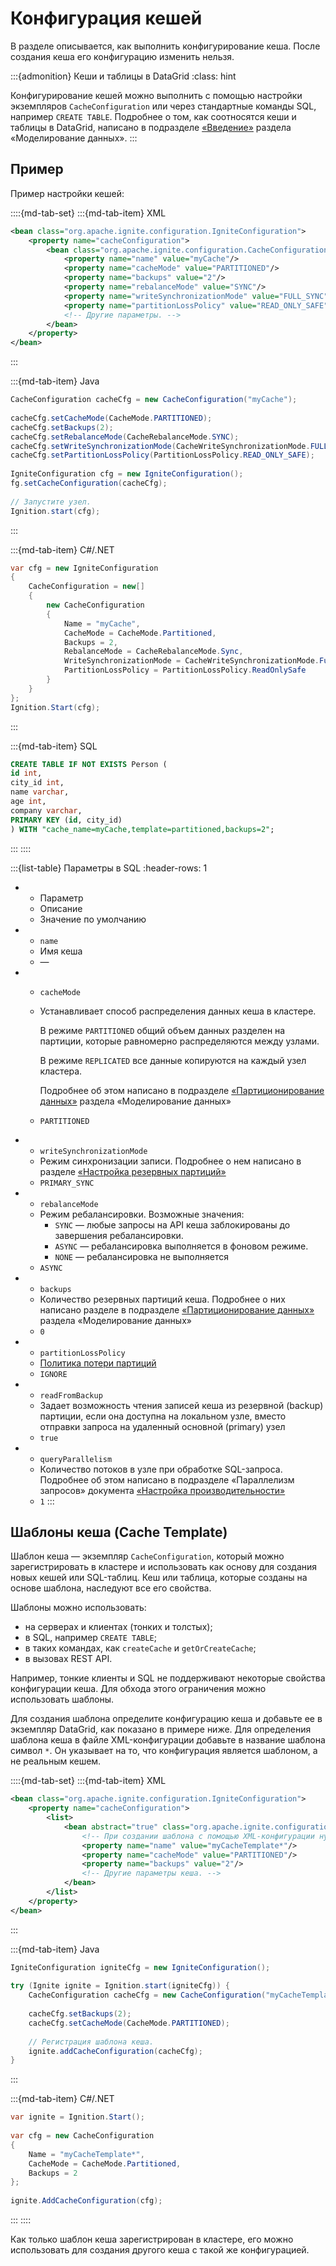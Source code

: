 # Конфигурация кешей

В разделе описывается, как выполнить конфигурирование кеша. После создания кеша его конфигурацию изменить нельзя.

:::{admonition} Кеши и таблицы в DataGrid
:class: hint

Конфигурирование кешей можно выполнить с помощью настройки экземпляров `CacheConfiguration` или через стандартные команды SQL, например `CREATE TABLE`. Подробнее о том, как соотносятся кеши и таблицы в DataGrid, написано в подразделе [«Введение»](introduction.md) раздела «Моделирование данных».
:::

## Пример

Пример настройки кешей:

::::{md-tab-set}
:::{md-tab-item} XML
```xml
<bean class="org.apache.ignite.configuration.IgniteConfiguration">
    <property name="cacheConfiguration">
        <bean class="org.apache.ignite.configuration.CacheConfiguration">
            <property name="name" value="myCache"/>
            <property name="cacheMode" value="PARTITIONED"/>
            <property name="backups" value="2"/>
            <property name="rebalanceMode" value="SYNC"/>
            <property name="writeSynchronizationMode" value="FULL_SYNC"/>
            <property name="partitionLossPolicy" value="READ_ONLY_SAFE"/>
            <!-- Другие параметры. -->
        </bean>
    </property>
</bean>
```
:::

:::{md-tab-item} Java
```java
CacheConfiguration cacheCfg = new CacheConfiguration("myCache");
 
cacheCfg.setCacheMode(CacheMode.PARTITIONED);
cacheCfg.setBackups(2);
cacheCfg.setRebalanceMode(CacheRebalanceMode.SYNC);
cacheCfg.setWriteSynchronizationMode(CacheWriteSynchronizationMode.FULL_SYNC);
cacheCfg.setPartitionLossPolicy(PartitionLossPolicy.READ_ONLY_SAFE);
 
IgniteConfiguration cfg = new IgniteConfiguration();
fg.setCacheConfiguration(cacheCfg);
 
// Запустите узел.
Ignition.start(cfg);
```
:::

:::{md-tab-item} С#/.NET
```c#
var cfg = new IgniteConfiguration
{
    CacheConfiguration = new[]
    {
        new CacheConfiguration
        {
            Name = "myCache",
            CacheMode = CacheMode.Partitioned,
            Backups = 2,
            RebalanceMode = CacheRebalanceMode.Sync,
            WriteSynchronizationMode = CacheWriteSynchronizationMode.FullSync,
            PartitionLossPolicy = PartitionLossPolicy.ReadOnlySafe
        }
    }
};
Ignition.Start(cfg);
```
:::

:::{md-tab-item} SQL
```sql
CREATE TABLE IF NOT EXISTS Person (
id int,
city_id int,
name varchar,
age int,
company varchar,
PRIMARY KEY (id, city_id)
) WITH "cache_name=myCache,template=partitioned,backups=2";
```
:::
::::

:::{list-table} Параметры в SQL
:header-rows: 1
 
+   *   Параметр
    *   Описание
    *   Значение по умолчанию
+   *   `name`
    *   Имя кеша
    *   —
+   *   `cacheMode`
    *   Устанавливает способ распределения данных кеша в кластере.
    
        В режиме `PARTITIONED` общий объем данных разделен на партиции, которые равномерно распределяются между узлами.
        
        В режиме `REPLICATED` все данные копируются на каждый узел кластера.
        
        Подробнее об этом написано в подразделе [«Партиционирование данных»](data_partitioning.md) раздела «Моделирование данных»
    *   `PARTITIONED`
+   *   `writeSynchronizationMode`
    *   Режим синхронизации записи. Подробнее о нем написано в разделе [«Настройка резервных партиций»](setting_up_backup_partitions.md)
    *   `PRIMARY_SYNC`
+   *   `rebalanceMode`
    *   Режим ребалансировки. Возможные значения:
        - `SYNC` — любые запросы на API кеша заблокированы до завершения ребалансировки.
        - `ASYNC` — ребалансировка выполняется в фоновом режиме.
        - `NONE` — ребалансировка не выполняется
    *   `ASYNC`
+   *   `backups`
    *   Количество резервных партиций кеша. Подробнее о них написано разделе в подразделе [«Партиционирование данных»](data_partitioning.md) раздела «Моделирование данных»
    *   `0`
+   *   `partitionLossPolicy`
    *   [Политика потери партиций](partition_loss_policy.md)
    *   `IGNORE`
+   *   `readFromBackup`
    *   Задает возможность чтения записей кеша из резервной (backup) партиции, если она доступна на локальном узле, вместо отправки запроса на удаленный основной (primary) узел
    *   `true`
+   *   `queryParallelism`
    *   Количество потоков в узле при обработке SQL-запроса. Подробнее об этом написано в подразделе «Параллелизм запросов» документа [«Настройка производительности»](../../troubleshooting-and-performance/md/performance-tuning.md)
    *   `1`
:::

## Шаблоны кеша (Cache Template)

Шаблон кеша — экземпляр `CacheConfiguration`, который можно зарегистрировать в кластере и использовать как основу для создания новых кешей или SQL-таблиц. Кеш или таблица, которые созданы на основе шаблона, наследуют все его свойства.

Шаблоны можно использовать:

- на серверах и клиентах (тонких и толстых);
- в SQL, например `CREATE TABLE`;
- в таких командах, как `createCache` и `getOrCreateCache`;
- в вызовах REST API.

Например, тонкие клиенты и SQL не поддерживают некоторые свойства конфигурации кеша. Для обхода этого ограничения можно использовать шаблоны.

Для создания шаблона определите конфигурацию кеша и добавьте ее в экземпляр DataGrid, как показано в примере ниже. Для определения шаблона кеша в файле XML-конфигурации добавьте в название шаблона символ `*`. Он указывает на то, что конфигурация является шаблоном, а не реальным кешем.

::::{md-tab-set}
:::{md-tab-item} XML
```xml
<bean class="org.apache.ignite.configuration.IgniteConfiguration">
    <property name="cacheConfiguration">
        <list>
            <bean abstract="true" class="org.apache.ignite.configuration.CacheConfiguration" id="cache-template-bean">
                <!-- При создании шаблона с помощью XML-конфигурации нужно добавить символ `*` в название шаблона. -->
                <property name="name" value="myCacheTemplate*"/>
                <property name="cacheMode" value="PARTITIONED"/>
                <property name="backups" value="2"/>
                <!-- Другие параметры кеша. -->
            </bean>
        </list>
    </property>
</bean>
```
:::

:::{md-tab-item} Java
```java
IgniteConfiguration igniteCfg = new IgniteConfiguration();
 
try (Ignite ignite = Ignition.start(igniteCfg)) {
    CacheConfiguration cacheCfg = new CacheConfiguration("myCacheTemplate");
 
    cacheCfg.setBackups(2);
    cacheCfg.setCacheMode(CacheMode.PARTITIONED);
 
    // Регистрация шаблона кеша.
    ignite.addCacheConfiguration(cacheCfg);
}
```
:::

:::{md-tab-item} С#/.NET
```c#
var ignite = Ignition.Start();
 
var cfg = new CacheConfiguration
{
    Name = "myCacheTemplate*",
    CacheMode = CacheMode.Partitioned,
    Backups = 2
};
 
ignite.AddCacheConfiguration(cfg);
```
:::
::::

Как только шаблон кеша зарегистрирован в кластере, его можно использовать для создания другого кеша с такой же конфигурацией.